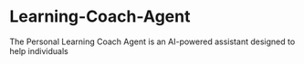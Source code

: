 # Learning-Coach-Agent
The Personal Learning Coach Agent is an AI-powered assistant designed to help individuals
